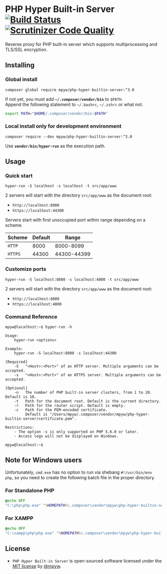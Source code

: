 # PHP Hyper Built-in Server [![Build Status](https://travis-ci.com/mpyw/php-hyper-builtin-server.svg?branch=master)](https://travis-ci.com/mpyw/php-hyper-builtin-server) [![Scrutinizer Code Quality](https://scrutinizer-ci.com/g/mpyw/php-hyper-builtin-server/badges/quality-score.png?b=master)](https://scrutinizer-ci.com/g/mpyw/php-hyper-builtin-server/?branch=master)

Reverse proxy for PHP built-in server which supports multiprocessing and TLS/SSL encryption.

## Installing

### Global install

```shell script
composer global require mpyw/php-hyper-builtin-server:^3.0
```

If not yet, you must add **`~/.composer/vendor/bin`** to `$PATH`.  
Append the following statement to `~/.bashrc`, `~/.zshrc` or what not.

```bash
export PATH="$HOME/.composer/vendor/bin:$PATH"
```

### Local install only for development environment

```shell script
composer require --dev mpyw/php-hyper-builtin-server:^3.0
```

Use **`vendor/bin/hyper-run`** as the execution path.

## Usage

### Quick start

```shell script
hyper-run -S localhost -s localhost -t src/app/www
```

2 servers will start with the directory `src/app/www` as the document root:

- `http://localhost:8000`
- `https://localhost:44300`

Servers start with first unoccupied port within range depending on a scheme.

| Scheme  | Default | Range       |
| ------- | ------- | ----------- |
| `HTTP`  | 8000    | 8000-8099   |
| `HTTPS` | 44300   | 44300-44399 |

### Customize ports

```shell script
hyper-run -S localhost:8080 -s localhost:4000 -t src/app/www
```

2 servers will start with the directory `src/app/www` as the document root:

- `http://localhost:8080`
- `https://localhost:4000`

### Command Reference

```ShellSession
mpyw@localhost:~$ hyper-run -h

Usage:
    hyper-run <options>

Example:
    hyper-run -S localhost:8000 -s localhost:44300

[Required]
    -S   "<Host>:<Port>" of an HTTP server. Multiple arguments can be accepted.
    -s   "<Host>:<Port>" of an HTTPS server. Multiple arguments can be accepted.

[Optional]
    -n   The number of PHP built-in server clusters, from 1 to 20. Default is 10.
    -t   Path for the document root. Default is the current directory.
    -r   Path for the router script. Default is empty.
    -c   Path for the PEM-encoded certificate.
         Default is "/Users/mpyw/.composer/vendor/mpyw/php-hyper-builtin-server/certificate.pem".

Restrictions:
    - The option -s is only supported on PHP 5.6.0 or later.
    - Access logs will not be displayed on Windows.

mpyw@localhost:~$
```

## Note for Windows users

Unfortunately, `cmd.exe` has no option to run via shebang `#!/usr/bin/env php`, so you need to create the following batch file in the proper directory.

### For Standalone PHP

```bat
@echo OFF
"C:\php\php.exe" "%HOMEPATH%\.composer\vendor\mpyw\php-hyper-builtin-server\hyper-run" %*
```

### For XAMPP

```bat
@echo OFF
"C:\xampp\php\php.exe" "%HOMEPATH%\.composer\vendor\mpyw\php-hyper-builtin-server\hyper-run" %*
```

## License

- `PHP Hyper Built-in Server` is open-sourced software licensed under the [MIT license](LICENSE) by [@mpyw](https://github.com/mpyw).
